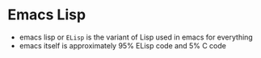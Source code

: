# Emacs Lisp

- emacs lisp or `ELisp` is the variant of Lisp used in emacs for everything
- emacs itself is approximately 95% ELisp code and 5% C code
